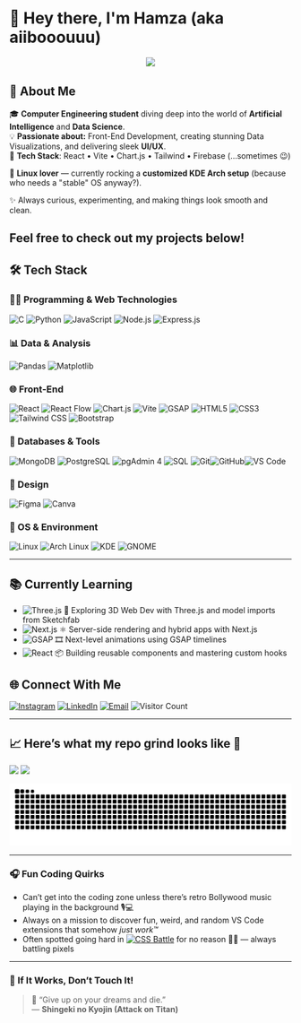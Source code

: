# 👋 Hey there, I'm Hamza  (aka aiibooouuu)

<p align="center">
  <img src="https://media.giphy.com/media/ZVik7pBtu9dNS/giphy.gif"  width="300" />
</p>


## 🧠 About Me

🎓 **Computer Engineering student** diving deep into the world of **Artificial Intelligence** and **Data Science**.  
💡 **Passionate about:** Front-End Development, creating stunning Data Visualizations, and delivering sleek **UI/UX**.  
💬 **Tech Stack**: React • Vite • Chart.js • Tailwind • Firebase (…sometimes 😉)  

🐧 **Linux lover** — currently rocking a **customized KDE Arch setup** (because who needs a "stable" OS anyway?).  
  
✨ Always curious, experimenting, and making things look smooth and clean.

Feel free to check out my projects below!
---

## 🛠 Tech Stack

### 👨‍💻 Programming & Web Technologies  
![C](https://img.shields.io/badge/C-00599C?style=for-the-badge&logo=c&logoColor=white)  ![Python](https://img.shields.io/badge/Python-306998?style=for-the-badge&logo=python&logoColor=white)  ![JavaScript](https://img.shields.io/badge/JavaScript-F0DB4F?style=for-the-badge&logo=javascript&logoColor=323330)  ![Node.js](https://img.shields.io/badge/Node.js-3C873A?style=for-the-badge&logo=node.js&logoColor=white)  ![Express.js](https://img.shields.io/badge/Express.js-444444?style=for-the-badge&logo=express&logoColor=white)

### 📊 Data & Analysis  
![Pandas](https://img.shields.io/badge/Pandas-130654?style=for-the-badge&logo=pandas&logoColor=white)  ![Matplotlib](https://img.shields.io/badge/Matplotlib-11557C?style=for-the-badge&logo=matplotlib&logoColor=white)

### 🌐 Front-End  
![React](https://img.shields.io/badge/React-20232A?style=for-the-badge&logo=react&logoColor=61DAFB)  ![React Flow](https://img.shields.io/badge/ReactFlow-0B1120?style=for-the-badge&logo=react&logoColor=3B82F6)  ![Chart.js](https://img.shields.io/badge/Chart.js-B12649?style=for-the-badge&logo=chartdotjs&logoColor=white)  ![Vite](https://img.shields.io/badge/Vite-302B63?style=for-the-badge&logo=vite&logoColor=FFD62E)  ![GSAP](https://img.shields.io/badge/GSAP-3E8C00?style=for-the-badge&logo=greensock&logoColor=white)  ![HTML5](https://img.shields.io/badge/HTML5-E34F26?style=for-the-badge&logo=html5&logoColor=white)  ![CSS3](https://img.shields.io/badge/CSS3-264DE4?style=for-the-badge&logo=css3&logoColor=white)  ![Tailwind CSS](https://img.shields.io/badge/Tailwind%20CSS-0F172A?style=for-the-badge&logo=tailwind-css&logoColor=38B2AC)  ![Bootstrap](https://img.shields.io/badge/Bootstrap-6F42C1?style=for-the-badge&logo=bootstrap&logoColor=white)

### 🧰 Databases & Tools  
![MongoDB](https://img.shields.io/badge/MongoDB-4DB33D?style=for-the-badge&logo=mongodb&logoColor=white)  ![PostgreSQL](https://img.shields.io/badge/PostgreSQL-2F5E8C?style=for-the-badge&logo=postgresql&logoColor=white)  ![pgAdmin 4](https://img.shields.io/badge/pgAdmin%204-00437A?style=for-the-badge&logo=postgresql&logoColor=white)  ![SQL](https://img.shields.io/badge/SQL-336791?style=for-the-badge&logo=sqlite&logoColor=white) ![Git](https://img.shields.io/badge/Git-F05032?style=for-the-badge&logo=git&logoColor=white)![GitHub](https://img.shields.io/badge/GitHub-181717?style=for-the-badge&logo=github&logoColor=white)![VS Code](https://img.shields.io/badge/VS%20Code-007ACC?style=for-the-badge&logo=visual-studio-code&logoColor=white)


### 🎨 Design  
![Figma](https://img.shields.io/badge/Figma-1E1E2E?style=for-the-badge&logo=figma&logoColor=F24E1E)  ![Canva](https://img.shields.io/badge/Canva-00C4CC?style=for-the-badge&logo=canva&logoColor=white)

### 🐧 OS & Environment  
![Linux](https://img.shields.io/badge/Linux-202124?style=for-the-badge&logo=linux&logoColor=white)  ![Arch Linux](https://img.shields.io/badge/Arch%20Linux-1793D1?style=for-the-badge&logo=arch-linux&logoColor=white)  ![KDE](https://img.shields.io/badge/KDE-1C99E0?style=for-the-badge&logo=kde&logoColor=white)  ![GNOME](https://img.shields.io/badge/GNOME-4A86CF?style=for-the-badge&logo=gnome&logoColor=white)


---

## 📚 Currently Learning

- ![Three.js](https://img.shields.io/badge/Three.js-000000?style=for-the-badge&logo=three.js&logoColor=white) 🧪 Exploring 3D Web Dev with Three.js and model imports from Sketchfab
- ![Next.js](https://img.shields.io/badge/Next.js-000000?style=for-the-badge&logo=next.js&logoColor=white) ⚛️ Server-side rendering and hybrid apps with Next.js
- ![GSAP](https://img.shields.io/badge/GSAP-88CE02?style=for-the-badge&logo=greensock&logoColor=white) 🎞️ Next-level animations using GSAP timelines
- ![React](https://img.shields.io/badge/React%20Hooks-61DAFB?style=for-the-badge&logo=react&logoColor=white) 📦 Building reusable components and mastering custom hooks


## 🌐 Connect With Me

[![Instagram](https://img.shields.io/badge/Instagram-%23E4405F.svg?logo=Instagram&logoColor=white)](https://instagram.com/hhamza3705)
[![LinkedIn](https://img.shields.io/badge/LinkedIn-%230077B5.svg?logo=linkedin&logoColor=white)](https://linkedin.com/in/abu-hamza-601a71276)
[![Email](https://img.shields.io/badge/Email-D14836?logo=gmail&logoColor=white)](mailto:abuhamza0705@gmail.com)
![Visitor Count](https://komarev.com/ghpvc/?username=aiibooouuu&color=blueviolet&style=flat-square)

---

## 📈 Here’s what my repo grind looks like 💪

  <img src="https://github-readme-stats.vercel.app/api?username=aiibooouuu&show_icons=true&theme=tokyonight" width="400" />

  <img src="https://github-readme-stats.vercel.app/api/top-langs/?username=aiibooouuu&layout=compact&theme=tokyonight" width="400" />  
  
![Snake animation](https://github.com/aiibooouuu/snk/blob/output/github-contribution-grid-snake.svg)

---
### 🎧 Fun Coding Quirks

- Can’t get into the coding zone unless there’s retro Bollywood music playing in the background 🎙️💻  
- Always on a mission to discover fun, weird, and random VS Code extensions that somehow *just work™*  
- Often spotted going hard in  [![CSS Battle](https://img.shields.io/badge/CSS%20Battle-141414?style=for-the-badge&logo=css3&logoColor=FF6C00)](https://cssbattle.dev/player/notblack)  for no reason 🧠🔥 — always battling pixels

---

### 🤫 If It Works, Don’t Touch It!

>💬 “Give up on your dreams and die.”  
>— <strong>Shingeki no Kyojin (Attack on Titan)</strong>

